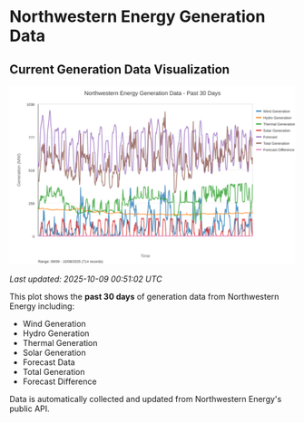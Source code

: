 # Northwestern Energy Generation Data

## Current Generation Data Visualization

![Northwestern Energy Generation Data](images/nwe_generation_plot.svg)

*Last updated: 2025-10-09 00:51:02 UTC*

This plot shows the **past 30 days** of generation data from Northwestern Energy including:
- Wind Generation
- Hydro Generation  
- Thermal Generation
- Solar Generation
- Forecast Data
- Total Generation
- Forecast Difference

Data is automatically collected and updated from Northwestern Energy's public API.

